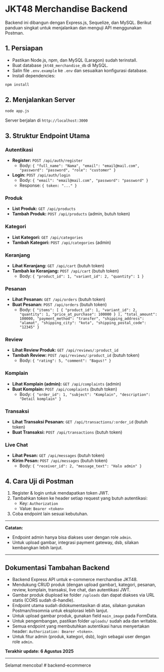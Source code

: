 # JKT48 Merchandise Backend

Backend ini dibangun dengan Express.js, Sequelize, dan MySQL. Berikut panduan singkat untuk menjalankan dan menguji API menggunakan Postman.

## 1. Persiapan

- Pastikan Node.js, npm, dan MySQL (Laragon) sudah terinstall.
- Buat database `jkt48_merchandise_db` di MySQL.
- Salin file `.env.example` ke `.env` dan sesuaikan konfigurasi database.
- Install dependencies:

```bash
npm install
```

## 2. Menjalankan Server

```bash
node app.js
```

Server berjalan di `http://localhost:3000`

## 3. Struktur Endpoint Utama

### Autentikasi

- **Register:** `POST /api/auth/register`
  - Body: `{ "full_name": "Nama", "email": "email@mail.com", "password": "password", "role": "customer" }`
- **Login:** `POST /api/auth/login`
  - Body: `{ "email": "email@mail.com", "password": "password" }`
  - Response: `{ token: "..." }`

### Produk

- **List Produk:** `GET /api/products`
- **Tambah Produk:** `POST /api/products` (admin, butuh token)

### Kategori

- **List Kategori:** `GET /api/categories`
- **Tambah Kategori:** `POST /api/categories` (admin)

### Keranjang

- **Lihat Keranjang:** `GET /api/cart` (butuh token)
- **Tambah ke Keranjang:** `POST /api/cart` (butuh token)
  - Body: `{ "product_id": 1, "variant_id": 2, "quantity": 1 }`

### Pesanan

- **Lihat Pesanan:** `GET /api/orders` (butuh token)
- **Buat Pesanan:** `POST /api/orders` (butuh token)
  - Body: `{ "items": [ { "product_id": 1, "variant_id": 2, "quantity": 1, "price_at_purchase": 100000 } ], "total_amount": 100000, "payment_method": "transfer", "shipping_address": "alamat", "shipping_city": "kota", "shipping_postal_code": "12345" }`

### Review

- **Lihat Review Produk:** `GET /api/reviews/:product_id`
- **Tambah Review:** `POST /api/reviews/:product_id` (butuh token)
  - Body: `{ "rating": 5, "comment": "Bagus!" }`

### Komplain

- **Lihat Komplain (admin):** `GET /api/complaints` (admin)
- **Buat Komplain:** `POST /api/complaints` (butuh token)
  - Body: `{ "order_id": 1, "subject": "Komplain", "description": "Detail komplain" }`

### Transaksi

- **Lihat Transaksi Pesanan:** `GET /api/transactions/:order_id` (butuh token)
- **Buat Transaksi:** `POST /api/transactions` (butuh token)

### Live Chat

- **Lihat Pesan:** `GET /api/messages` (butuh token)
- **Kirim Pesan:** `POST /api/messages` (butuh token)
  - Body: `{ "receiver_id": 2, "message_text": "Halo admin" }`

## 4. Cara Uji di Postman

1. Register & login untuk mendapatkan token JWT.
2. Tambahkan token ke header setiap request yang butuh autentikasi:
   - Key: `Authorization`
   - Value: `Bearer <token>`
3. Coba endpoint lain sesuai kebutuhan.

---

**Catatan:**

- Endpoint admin hanya bisa diakses user dengan role `admin`.
- Untuk upload gambar, integrasi payment gateway, dsb, silakan kembangkan lebih lanjut.

---

## Dokumentasi Tambahan Backend

- Backend Express API untuk e-commerce merchandise JKT48.
- Mendukung CRUD produk (dengan upload gambar), kategori, pesanan, review, komplain, transaksi, live chat, dan autentikasi JWT.
- Gambar produk diupload ke folder `/uploads` dan dapat diakses via URL statis (CORS sudah di-handle).
- Endpoint utama sudah didokumentasikan di atas, silakan gunakan Postman/Insomnia untuk eksplorasi lebih lanjut.
- Untuk upload gambar produk, gunakan field `main_image` pada FormData.
- Untuk pengembangan, pastikan folder `uploads/` sudah ada dan writable.
- Semua endpoint yang membutuhkan autentikasi harus menyertakan header: `Authorization: Bearer <token>`.
- Untuk fitur admin (produk, kategori, dsb), login sebagai user dengan role `admin`.

**Terakhir update: 6 Agustus 2025**

---

Selamat mencoba!
#   b a c k e n d - e c o m m e r c e 
